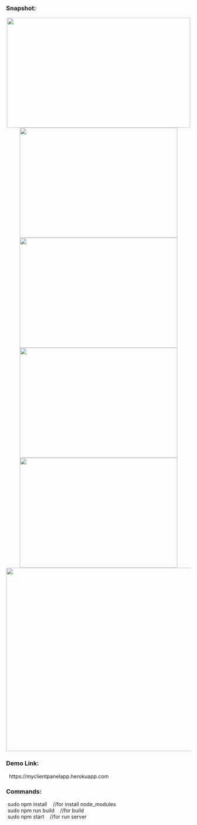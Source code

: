 <h3>Snapshot:</h3>
<div align="center">
 <p float="left">
  <img src="https://user-images.githubusercontent.com/38814709/54700554-0f269180-4b55-11e9-9135-dd1d8ef8e17a.png" width="500" height="300"/>
	 <br/>
  <img src="https://user-images.githubusercontent.com/38814709/54700551-0e8dfb00-4b55-11e9-96b2-54a9cccd49c9.png" width="430" height="300"/> 
  <img src="https://user-images.githubusercontent.com/38814709/54700553-0f269180-4b55-11e9-9286-8879548285f4.png" width="430" height="300"/>
  <img src="https://user-images.githubusercontent.com/38814709/54700550-0e8dfb00-4b55-11e9-82f8-523a2c9771b1.png" width="430" height="300"/>
   <img src="https://user-images.githubusercontent.com/38814709/54701257-76911100-4b56-11e9-8e64-641e41dd388a.png" width="430" height="300"/>
	 <br/>
  <img src="https://user-images.githubusercontent.com/38814709/54700555-0fbf2800-4b55-11e9-85b5-b78059dd68c4.png" width="700" height="500"/>
	</p>
</div>
<h3>Demo Link:</h3>
&nbsp; https://myclientpanelapp.herokuapp.com
<br>
<h3>Commands:</h3>
	&nbsp;<span>sudo npm install &nbsp;&nbsp;&nbsp;//for install node_modules</span>
	<br/>
	&nbsp;<span>sudo npm run build &nbsp;&nbsp;&nbsp;//for build</span>
	<br/>
	&nbsp;<span>sudo npm start &nbsp;&nbsp;&nbsp;//for run server</span>
	





